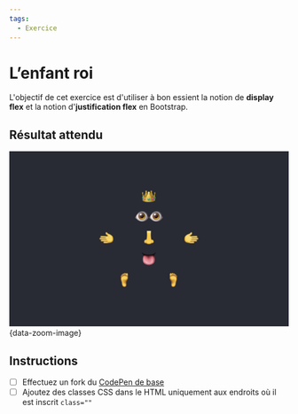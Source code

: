```yaml
---
tags:
  - Exercice
---
```


# L’enfant roi

L'objectif de cet exercice est d'utiliser à bon essient la notion de **display flex** et la notion d'**justification flex** en Bootstrap.

## Résultat attendu

![](../assets/images/enfant-roi.png){data-zoom-image}

## Instructions

* [ ] Effectuez un fork du [CodePen de base](https://codepen.io/tim-momo/pen/vYqMWGg)
* [ ] Ajoutez des classes CSS dans le HTML uniquement aux endroits où il est inscrit `class=""`
